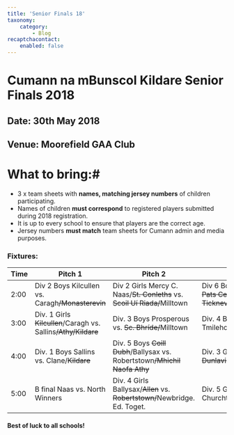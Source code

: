 ```yaml
---
title: 'Senior Finals 18'
taxonomy:
    category:
        - Blog
recaptchacontact:
    enabled: false
---
```


# Cumann na mBunscol Kildare Senior Finals 2018 #

## Date: 30th May 2018

## Venue: Moorefield GAA Club

# What to bring:#
* 3 x team sheets with **names, matching jersey numbers** of children participating.
* Names of children **must correspond** to registered players submitted during 2018 registration.
* It is up to every school to ensure that players are the correct age. 
* Jersey numbers **must match** team sheets for Cumann admin and media purposes.

### Fixtures:
 Time | Pitch 1 | Pitch 2 | Pitch 3 
 --- | --- | --- | --- 
 2:00 | Div 2 Boys Kilcullen vs. Caragh~~/Monasterevin~~ | Div 2 Girls Mercy C. Naas/~~St. Conleths~~ vs. ~~Scoil Uí Riada/~~Milltown | Div 6 Boys N/Ed. Toget./~~St. Pats Celbridge~~ vs. ~~Ticknevin~~/St. Pats Newb. 
 3:00 | Div. 1 Girls ~~Kilcullen~~/Caragh vs. Sallins~~/Athy/Kildare~~ | Div. 3 Boys Prosperous vs. ~~Sc. Bhríde/~~Milltown | Div. 4 Boys  Allenwood vs. Tmilehouse
4:00 | Div. 1 Boys Sallins vs. Clane/~~Kildare~~ | Div. 5 Boys ~~Coill Dubh~~/Ballysax vs. Robertstown~~/Mhichil Naofa Athy~~ | Div. 3 Girls Cappagh~~/TMH~~ vs. ~~Dunlavin/Rathmore/~~Rathcoffey 
5:00 | B final Naas vs. North Winners | Div. 4 Girls Ballysax/~~Allen~~ vs. ~~Robertstown/~~Newbridge. Ed. Toget. | Div. 5 Girls JTB/~~Moone~~ vs. Churchtown/Kilshanroe



#### Best of luck to all schools!